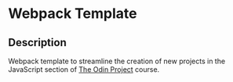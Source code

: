 # Webpack Template

## Description

Webpack template to streamline the creation of new projects in the JavaScript section of [The Odin Project](https://www.theodinproject.com) course.
